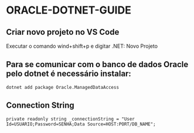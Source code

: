 # ORACLE-DOTNET-GUIDE

## Criar novo projeto no VS Code
Executar o comando wind+shift+p e digitar .NET: Novo Projeto

## Para se comunicar com o banco de dados Oracle pelo dotnet é necessário instalar:
```
dotnet add package Oracle.ManagedDataAccess
```

## Connection String
```
private readonly string _connectionString = "User Id=USUARIO;Password=SENHA;Data Source=HOST:PORT/DB_NAME";
```
